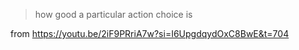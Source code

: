 > how good a particular action choice is

from https://youtu.be/2iF9PRriA7w?si=I6UpgdqydOxC8BwE&t=704

